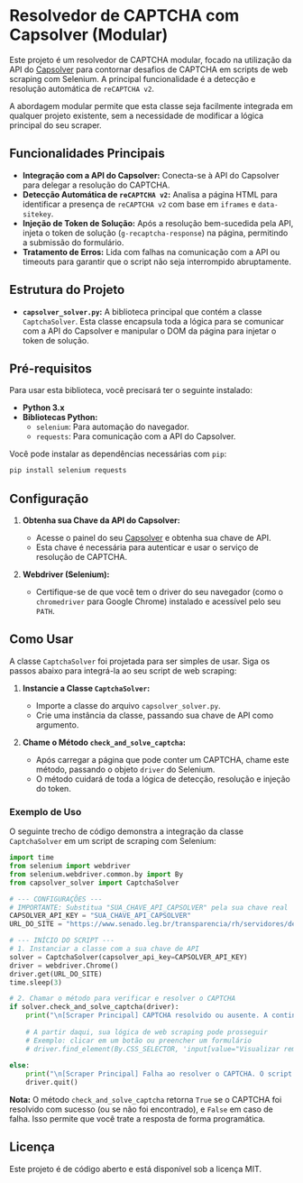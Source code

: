 

# Resolvedor de CAPTCHA com Capsolver (Modular)

Este projeto é um resolvedor de CAPTCHA modular, focado na utilização da API do [Capsolver](https://www.capsolver.com/) para contornar desafios de CAPTCHA em scripts de web scraping com Selenium. A principal funcionalidade é a detecção e resolução automática de `reCAPTCHA v2`.

A abordagem modular permite que esta classe seja facilmente integrada em qualquer projeto existente, sem a necessidade de modificar a lógica principal do seu scraper.

## Funcionalidades Principais

  - **Integração com a API do Capsolver:** Conecta-se à API do Capsolver para delegar a resolução do CAPTCHA.
  - **Detecção Automática de `reCAPTCHA v2`:** Analisa a página HTML para identificar a presença de `reCAPTCHA v2` com base em `iframes` e `data-sitekey`.
  - **Injeção de Token de Solução:** Após a resolução bem-sucedida pela API, injeta o token de solução (`g-recaptcha-response`) na página, permitindo a submissão do formulário.
  - **Tratamento de Erros:** Lida com falhas na comunicação com a API ou timeouts para garantir que o script não seja interrompido abruptamente.

## Estrutura do Projeto

  - **`capsolver_solver.py`:** A biblioteca principal que contém a classe `CaptchaSolver`. Esta classe encapsula toda a lógica para se comunicar com a API do Capsolver e manipular o DOM da página para injetar o token de solução.

## Pré-requisitos

Para usar esta biblioteca, você precisará ter o seguinte instalado:

  - **Python 3.x**
  - **Bibliotecas Python:**
      - `selenium`: Para automação do navegador.
      - `requests`: Para comunicação com a API do Capsolver.

Você pode instalar as dependências necessárias com `pip`:

```bash
pip install selenium requests
```

## Configuração

1.  **Obtenha sua Chave da API do Capsolver:**

      - Acesse o painel do seu [Capsolver](https://www.capsolver.com/) e obtenha sua chave de API.
      - Esta chave é necessária para autenticar e usar o serviço de resolução de CAPTCHA.

2.  **Webdriver (Selenium):**

      - Certifique-se de que você tem o driver do seu navegador (como o `chromedriver` para Google Chrome) instalado e acessível pelo seu `PATH`.

## Como Usar

A classe `CaptchaSolver` foi projetada para ser simples de usar. Siga os passos abaixo para integrá-la ao seu script de web scraping:

1.  **Instancie a Classe `CaptchaSolver`:**

      - Importe a classe do arquivo `capsolver_solver.py`.
      - Crie uma instância da classe, passando sua chave de API como argumento.

2.  **Chame o Método `check_and_solve_captcha`:**

      - Após carregar a página que pode conter um CAPTCHA, chame este método, passando o objeto `driver` do Selenium.
      - O método cuidará de toda a lógica de detecção, resolução e injeção do token.

### Exemplo de Uso

O seguinte trecho de código demonstra a integração da classe `CaptchaSolver` em um script de scraping com Selenium:

```python
import time
from selenium import webdriver
from selenium.webdriver.common.by import By
from capsolver_solver import CaptchaSolver

# --- CONFIGURAÇÕES ---
# IMPORTANTE: Substitua "SUA_CHAVE_API_CAPSOLVER" pela sua chave real
CAPSOLVER_API_KEY = "SUA_CHAVE_API_CAPSOLVER"
URL_DO_SITE = "https://www.senado.leg.br/transparencia/rh/servidores/detalhe.asp?fcodigo=3855180&fvinculo=1"

# --- INÍCIO DO SCRIPT ---
# 1. Instanciar a classe com a sua chave de API
solver = CaptchaSolver(capsolver_api_key=CAPSOLVER_API_KEY)
driver = webdriver.Chrome()
driver.get(URL_DO_SITE)
time.sleep(3)

# 2. Chamar o método para verificar e resolver o CAPTCHA
if solver.check_and_solve_captcha(driver):
    print("\n[Scraper Principal] CAPTCHA resolvido ou ausente. A continuar...")
    
    # A partir daqui, sua lógica de web scraping pode prosseguir
    # Exemplo: clicar em um botão ou preencher um formulário
    # driver.find_element(By.CSS_SELECTOR, 'input[value="Visualizar remuneração"]').click()
    
else:
    print("\n[Scraper Principal] Falha ao resolver o CAPTCHA. O script será encerrado.")
    driver.quit()
```

**Nota:** O método `check_and_solve_captcha` retorna `True` se o CAPTCHA foi resolvido com sucesso (ou se não foi encontrado), e `False` em caso de falha. Isso permite que você trate a resposta de forma programática.

## Licença

Este projeto é de código aberto e está disponível sob a licença MIT.
